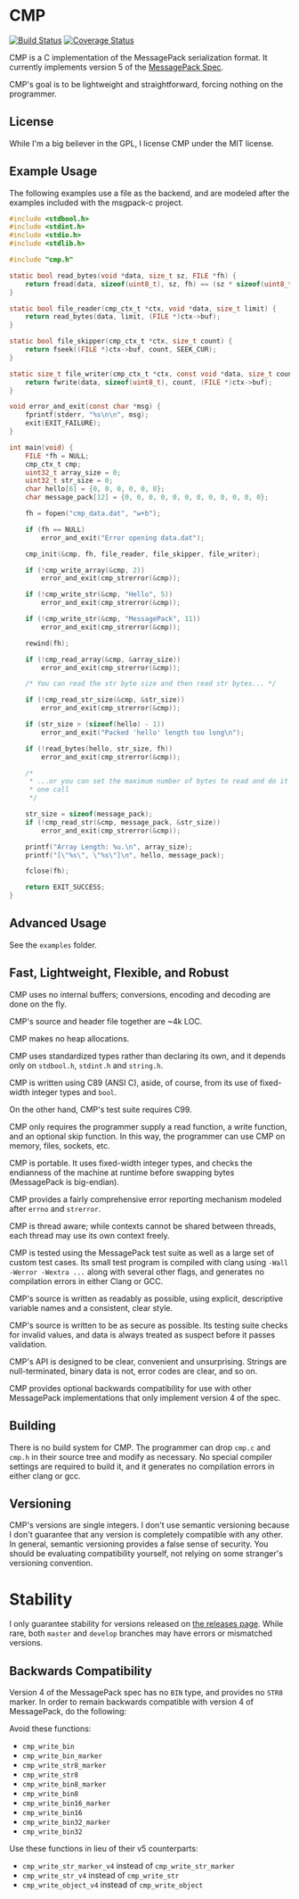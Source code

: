 # CMP

[![Build Status](https://travis-ci.org/camgunz/cmp.svg?branch=master)](https://travis-ci.org/camgunz/cmp) [![Coverage Status](https://coveralls.io/repos/github/camgunz/cmp/badge.svg?branch=develop)](https://coveralls.io/github/camgunz/cmp?branch=develop)

CMP is a C implementation of the MessagePack serialization format.  It
currently implements version 5 of the [MessagePack
Spec](http://github.com/msgpack/msgpack/blob/master/spec.md).

CMP's goal is to be lightweight and straightforward, forcing nothing on the
programmer.

## License

While I'm a big believer in the GPL, I license CMP under the MIT license.

## Example Usage

The following examples use a file as the backend, and are modeled after the
examples included with the msgpack-c project.

```C
#include <stdbool.h>
#include <stdint.h>
#include <stdio.h>
#include <stdlib.h>

#include "cmp.h"

static bool read_bytes(void *data, size_t sz, FILE *fh) {
    return fread(data, sizeof(uint8_t), sz, fh) == (sz * sizeof(uint8_t));
}

static bool file_reader(cmp_ctx_t *ctx, void *data, size_t limit) {
    return read_bytes(data, limit, (FILE *)ctx->buf);
}

static bool file_skipper(cmp_ctx_t *ctx, size_t count) {
    return fseek((FILE *)ctx->buf, count, SEEK_CUR);
}

static size_t file_writer(cmp_ctx_t *ctx, const void *data, size_t count) {
    return fwrite(data, sizeof(uint8_t), count, (FILE *)ctx->buf);
}

void error_and_exit(const char *msg) {
    fprintf(stderr, "%s\n\n", msg);
    exit(EXIT_FAILURE);
}

int main(void) {
    FILE *fh = NULL;
    cmp_ctx_t cmp;
    uint32_t array_size = 0;
    uint32_t str_size = 0;
    char hello[6] = {0, 0, 0, 0, 0, 0};
    char message_pack[12] = {0, 0, 0, 0, 0, 0, 0, 0, 0, 0, 0, 0};

    fh = fopen("cmp_data.dat", "w+b");

    if (fh == NULL)
        error_and_exit("Error opening data.dat");

    cmp_init(&cmp, fh, file_reader, file_skipper, file_writer);

    if (!cmp_write_array(&cmp, 2))
        error_and_exit(cmp_strerror(&cmp));

    if (!cmp_write_str(&cmp, "Hello", 5))
        error_and_exit(cmp_strerror(&cmp));

    if (!cmp_write_str(&cmp, "MessagePack", 11))
        error_and_exit(cmp_strerror(&cmp));

    rewind(fh);

    if (!cmp_read_array(&cmp, &array_size))
        error_and_exit(cmp_strerror(&cmp));

    /* You can read the str byte size and then read str bytes... */

    if (!cmp_read_str_size(&cmp, &str_size))
        error_and_exit(cmp_strerror(&cmp));

    if (str_size > (sizeof(hello) - 1))
        error_and_exit("Packed 'hello' length too long\n");

    if (!read_bytes(hello, str_size, fh))
        error_and_exit(cmp_strerror(&cmp));

    /*
     * ...or you can set the maximum number of bytes to read and do it all in
     * one call
     */

    str_size = sizeof(message_pack);
    if (!cmp_read_str(&cmp, message_pack, &str_size))
        error_and_exit(cmp_strerror(&cmp));

    printf("Array Length: %u.\n", array_size);
    printf("[\"%s\", \"%s\"]\n", hello, message_pack);

    fclose(fh);

    return EXIT_SUCCESS;
}

```

## Advanced Usage

See the `examples` folder.

## Fast, Lightweight, Flexible, and Robust

CMP uses no internal buffers; conversions, encoding and decoding are done on
the fly.

CMP's source and header file together are ~4k LOC.

CMP makes no heap allocations.

CMP uses standardized types rather than declaring its own, and it depends only
on `stdbool.h`, `stdint.h` and `string.h`.

CMP is written using C89 (ANSI C), aside, of course, from its use of
fixed-width integer types and `bool`.

On the other hand, CMP's test suite requires C99.

CMP only requires the programmer supply a read function, a write function, and
an optional skip function.  In this way, the programmer can use CMP on memory,
files, sockets, etc.

CMP is portable.  It uses fixed-width integer types, and checks the endianness
of the machine at runtime before swapping bytes (MessagePack is big-endian).

CMP provides a fairly comprehensive error reporting mechanism modeled after
`errno` and `strerror`.

CMP is thread aware; while contexts cannot be shared between threads, each
thread may use its own context freely.

CMP is tested using the MessagePack test suite as well as a large set of custom
test cases.  Its small test program is compiled with clang using `-Wall -Werror
-Wextra ...` along with several other flags, and generates no compilation
errors in either Clang or GCC.

CMP's source is written as readably as possible, using explicit, descriptive
variable names and a consistent, clear style.

CMP's source is written to be as secure as possible.  Its testing suite checks
for invalid values, and data is always treated as suspect before it passes
validation.

CMP's API is designed to be clear, convenient and unsurprising.  Strings are
null-terminated, binary data is not, error codes are clear, and so on.

CMP provides optional backwards compatibility for use with other MessagePack
implementations that only implement version 4 of the spec.

## Building

There is no build system for CMP.  The programmer can drop `cmp.c` and `cmp.h`
in their source tree and modify as necessary.  No special compiler settings are
required to build it, and it generates no compilation errors in either clang or
gcc.

## Versioning

CMP's versions are single integers.  I don't use semantic versioning because
I don't guarantee that any version is completely compatible with any other.  In
general, semantic versioning provides a false sense of security.  You should be
evaluating compatibility yourself, not relying on some stranger's versioning
convention.

# Stability

I only guarantee stability for versions released on
[the releases page](releases).  While rare, both `master` and `develop`
branches may have errors or mismatched versions.

## Backwards Compatibility

Version 4 of the MessagePack spec has no `BIN` type, and provides no `STR8`
marker.  In order to remain backwards compatible with version 4 of MessagePack,
do the following:

Avoid these functions:

  - `cmp_write_bin`
  - `cmp_write_bin_marker`
  - `cmp_write_str8_marker`
  - `cmp_write_str8`
  - `cmp_write_bin8_marker`
  - `cmp_write_bin8`
  - `cmp_write_bin16_marker`
  - `cmp_write_bin16`
  - `cmp_write_bin32_marker`
  - `cmp_write_bin32`

Use these functions in lieu of their v5 counterparts:

  - `cmp_write_str_marker_v4` instead of `cmp_write_str_marker`
  - `cmp_write_str_v4` instead of `cmp_write_str`
  - `cmp_write_object_v4` instead of `cmp_write_object`

